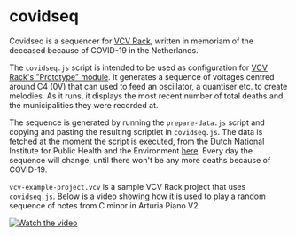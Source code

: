 # covidseq
Covidseq is a sequencer for [VCV Rack](https://vcvrack.com), written in memoriam of the deceased because of COVID-19 in the Netherlands.

The ```covidseq.js``` script is intended to be used as configuration for [VCV Rack's "Prototype" module](https://library.vcvrack.com/VCV-Prototype/Prototype). It generates a sequence of voltages centred around C4 (0V) that can used to feed an oscillator, a quantiser etc. to create melodies. As it runs, it displays the most recent number of total deaths and the municipalities they were recorded at.

The sequence is generated by running the ```prepare-data.js``` script and copying and pasting the resulting scriptlet in ```covidseq.js```. The data is fetched at the moment the script is executed, from the Dutch National Institute for Public Health and the Environment [here](https://data.rivm.nl/covid-19/). Every day the sequence will change, until there won't be any more deaths because of COVID-19.

```vcv-example-project.vcv``` is a sample VCV Rack project that uses ```covidseq.js```. Below is a video showing how it is used to play a random sequence of notes from C minor in Arturia Piano V2.

[![Watch the video](video.png)](https://youtu.be/TVsYDPLtMos)
